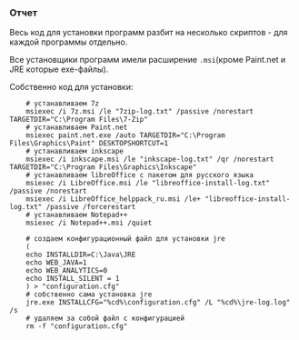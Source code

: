 ### Отчет

Весь код для установки программ разбит на несколько скриптов - для каждой программы отдельно.

Все установщики программ имели расширение ```.msi```(кроме Paint.net и JRE которые exe-файлы). 

Собственно код для установки:

        # устанавливаем 7z
        msiexec /i 7z.msi /le "7zip-log.txt" /passive /norestart TARGETDIR="C:\Program Files\7-Zip"
        # устанавливаем Paint.net
        msiexec paint.net.exe /auto TARGETDIR="C:\Program Files\Graphics\Paint" DESKTOPSHORTCUT=1
        # устанавливаем inkscape
        msiexec /i inkscape.msi /le "inkscape-log.txt" /qr /norestart TARGETDIR="C:\Program Files\Graphics\Inkscape"
        # устанавливаем libreOffice с пакетом для русского языка 
        msiexec /i LibreOffice.msi /le "libreoffice-install-log.txt"  /passive /norestart
        msiexec /i LibreOffice_helppack_ru.msi /le+ "libreoffice-install-log.txt" /passive /forcerestart
        # устанавливаем Notepad++ 
        msiexec /i Notepad++.msi /quiet
        
        # создаем конфигурационный файл для установки jre
        (
        echo INSTALLDIR=C:\Java\JRE
        echo WEB_JAVA=1
        echo WEB_ANALYTICS=0
        echo INSTALL_SILENT = 1
        ) > "configuration.cfg"
        # собственно сама установка jre
        jre.exe INSTALLCFG="%cd%\configuration.cfg" /L "%cd%\jre-log.log" /s
        # удаляем за собой файл с конфигурацией
        rm -f "configuration.cfg"


